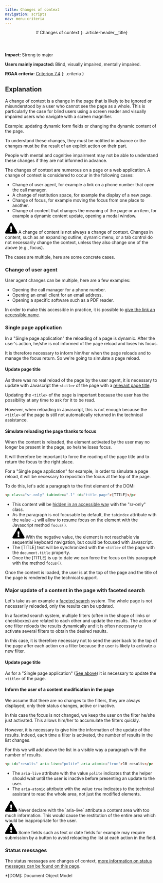 ```yaml
---
title: Changes of context
navigation: scripts
nav: menu-criteria
---
```


<header>
# Changes of context
{: .article-header__title}
</header>

**Impact:** Strong to major

**Users mainly impacted:** Blind, visually impaired, mentally impaired.

**RGAA criteria:** [Criterion 7.4](https://www.numerique.gouv.fr/publications/rgaa-accessibilite/methode-rgaa/criteres/#crit-7-4)
{: .criteria }

## Explanation
A change of context is a change in the page that is likely to be ignored or misunderstood by a user who cannot see the page as a whole. This is particularly the case for blind users using a screen reader and visually impaired users who navigate with a screen magnifier.

Example: updating dynamic form fields or changing the dynamic content of the page.

To understand these changes, they must be notified in advance or the changes must be the result of an explicit action on their part.

People with mental and cognitive impairment may not be able to understand these changes if they are not informed in advance.

The changes of context are numerous on a page or a web application. A change of context is considered to occur in the following cases:
* Change of user agent, for example a link on a phone number that open the call manager.
* A change of restitution space, for example the display of a new page.
* Change of focus, for example moving the focus from one place to another.
* Change of content that changes the meaning of the page or an item, for example a dynamic content update, opening a modal window.

<div class="important">
<svg role="img" aria-label="Important" xmlns="http://www.w3.org/2000/svg" viewBox="0 0 576 512" width="40" height="36"><title>Important</title><path d="M569.517 440.013C587.975 472.007 564.806 512 527.94 512H48.054c-36.937 0-59.999-40.055-41.577-71.987L246.423 23.985c18.467-32.009 64.72-31.951 83.154 0l239.94 416.028zM288 354c-25.405 0-46 20.595-46 46s20.595 46 46 46 46-20.595 46-46-20.595-46-46-46zm-43.673-165.346l7.418 136c.347 6.364 5.609 11.346 11.982 11.346h48.546c6.373 0 11.635-4.982 11.982-11.346l7.418-136c.375-6.874-5.098-12.654-11.982-12.654h-63.383c-6.884 0-12.356 5.78-11.981 12.654z"/></svg>
A change of content is not always a change of context. Changes in content, such as an expanding outline, dynamic menu, or a tab control do not necessarily change the context, unless they also change one of the above (e.g., focus).
</div>

The cases are multiple, here are some concrete cases.

### Change of user agent
User agent changes can be multiple, here are a few examples:
* Opening the call manager for a phone number.
* Opening an email client for an email address.
* Opening a specific software such as a PDF reader.

In order to make this accessible in practice, it is possible to [give the link an accessible name](../links/explicit-link.html).

### Single page application
In a "Single page application" the reloading of a page is dynamic. After the user's action, he/she is not informed of the page reload and loses his focus.

It is therefore necessary to inform him/her when the page reloads and to manage the focus return. So we're going to simulate a page reload.

#### Update page title
As there was no real reload of the page by the user agent, it is necessary to update with Javascript the `<title>` of the page with a [relevant page title](../mandatory-elements/page-title.html).

Updating the `<title>` of the page is important because the user has the possibility at any time to ask for it to be read.

However, when reloading in Javascript, this is not enough because the `<title>` of the page is still not automatically returned in the technical assistance.

#### Simulate reloading the page thanks to focus
When the content is reloaded, the element activated by the user may no longer be present in the page, so he/she loses focus.

It will therefore be important to force the reading of the page title and to return the focus to the right place.

For a "Single page application" for example, in order to simulate a page reload, it will be necessary to reposition the focus at the top of the page.

To do this, let's add a paragraph to the first element of the DOM:

```html
<p class="sr-only" tabindex="-1" id="title-page">[TITLE]</p>
```

* This content will be [hidden in an accessible way](../presentation-of-information/hidden-contents.html#hide-content-only-visually) with the "sr-only" class.
* As the paragraph is not focusable by default, the `tabindex` attribute with the value `-1` will allow to resume focus on the element with the Javascript method `focus()`.
    <div class="important">
    <svg role="img" aria-label="Important" xmlns="http://www.w3.org/2000/svg" viewBox="0 0 576 512" width="40" height="36"><title>Important</title><path d="M569.517 440.013C587.975 472.007 564.806 512 527.94 512H48.054c-36.937 0-59.999-40.055-41.577-71.987L246.423 23.985c18.467-32.009 64.72-31.951 83.154 0l239.94 416.028zM288 354c-25.405 0-46 20.595-46 46s20.595 46 46 46 46-20.595 46-46-20.595-46-46-46zm-43.673-165.346l7.418 136c.347 6.364 5.609 11.346 11.982 11.346h48.546c6.373 0 11.635-4.982 11.982-11.346l7.418-136c.375-6.874-5.098-12.654-11.982-12.654h-63.383c-6.884 0-12.356 5.78-11.981 12.654z"/></svg>
    With the negative value, the element is not reachable via sequential keyboard navigation, but could be focused with Javascript.
    </div>
* The [TITLE] text will be synchronized with the `<title>` of the page with the `document.title` property.
* Once the [TITLE] is up to date we can force the focus on this paragraph with the method `focus()`.

Once the content is loaded, the user is at the top of the page and the title of the page is rendered by the technical support.

### Major update of a content in the page with faceted search

Let's take as an example a [faceted search](https://en.wikipedia.org/wiki/Faceted_search) system. The whole page is not necessarily reloaded, only the results can be updated.

In a faceted search system, multiple filters (often in the shape of links or checkboxes) are related to each other and update the results.
The action of one filter reloads the results dynamically and it is often necessary to activate several filters to obtain the desired results.

In this case, it is therefore necessary not to send the user back to the top of the page after each action on a filter because the user is likely to activate a new filter.

#### Update page title
As for a "Single page application" ([See above](#single-page-application)) it is necessary to update the `<title>` of the page.

#### Inform the user of a content modification in the page

We assume that there are no changes to the filters, they are always displayed, only their status changes, active or inactive.

In this case the focus is not changed, we keep the user on the filter he/she just activated. This allows him/her to accumulate the filters quickly.

However, it is necessary to give him the information of the update of the results. Indeed, each time a filter is activated, the number of results in the list changes.

For this we will add above the list in a visible way a paragraph with the number of results.

```html
<p id="results" aria-live="polite" aria-atomic="true">10 results</p>
```

* The `aria-live` attribute with the value `polite` indicates that the helper should wait until the user is inactive before presenting an update to the user.
* The `aria-atomic` attribute with the value `true` indicates to the technical assistant to read the whole area, not just the modified elements.

<div class="important">
<svg role="img" aria-label="Important" xmlns="http://www.w3.org/2000/svg" viewBox="0 0 576 512" width="40" height="36"><title>Important</title><path d="M569.517 440.013C587.975 472.007 564.806 512 527.94 512H48.054c-36.937 0-59.999-40.055-41.577-71.987L246.423 23.985c18.467-32.009 64.72-31.951 83.154 0l239.94 416.028zM288 354c-25.405 0-46 20.595-46 46s20.595 46 46 46 46-20.595 46-46-20.595-46-46-46zm-43.673-165.346l7.418 136c.347 6.364 5.609 11.346 11.982 11.346h48.546c6.373 0 11.635-4.982 11.982-11.346l7.418-136c.375-6.874-5.098-12.654-11.982-12.654h-63.383c-6.884 0-12.356 5.78-11.981 12.654z"/></svg>
Never declare with the `aria-live` attribute a content area with too much information. This would cause the restitution of the entire area which would be inappropriate for the user.
</div>

<div class="important">
<svg role="img" aria-label="Important" xmlns="http://www.w3.org/2000/svg" viewBox="0 0 576 512" width="40" height="36"><title>Important</title><path d="M569.517 440.013C587.975 472.007 564.806 512 527.94 512H48.054c-36.937 0-59.999-40.055-41.577-71.987L246.423 23.985c18.467-32.009 64.72-31.951 83.154 0l239.94 416.028zM288 354c-25.405 0-46 20.595-46 46s20.595 46 46 46 46-20.595 46-46-20.595-46-46-46zm-43.673-165.346l7.418 136c.347 6.364 5.609 11.346 11.982 11.346h48.546c6.373 0 11.635-4.982 11.982-11.346l7.418-136c.375-6.874-5.098-12.654-11.982-12.654h-63.383c-6.884 0-12.356 5.78-11.981 12.654z"/></svg>
Some fields such as text or date fields for example may require submission by a button to avoid reloading the list at each action in the field.
</div>

### Status messages
The status messages are changes of context, [more information on status messages can be found on this page](status-messages.html).

*[DOM]: Document Object Model
